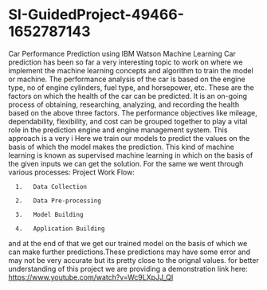 # SI-GuidedProject-49466-1652787143
Car Performance Prediction using IBM Watson Machine Learning
Car prediction has been so far a very interesting topic to work on where we implement the machine learning concepts and algorithm to train the model or machine.
The performance analysis of the car is based on the engine type, no of engine cylinders, fuel type, and horsepower, etc. These are the factors on which the health of the car can be predicted. It is an on-going process of obtaining, researching, analyzing, and recording the health based on the above three factors. The performance objectives like mileage, dependability, flexibility, and cost can be grouped together to play a vital role in the prediction engine and engine management system. This approach is a very i
Here we train our models to predict the values on the basis of which the model makes the prediction. 
This kind of machine learning is known as supervised machine learning in which on the basis of the given inputs we can get the solution.
For the same we went through various processes:
Project Work Flow:

      1.   Data Collection

      2.   Data Pre-processing

      3.   Model Building

      4.   Application Building
and at the end of that we get our trained model on the basis of which we can make further predictions.These predictions may have some error and may not be very accurate
but its pretty close to the orignal values.
for better understanding of this project we are  providing a demonstration link here:
https://www.youtube.com/watch?v=Wc9LXpJJ_QI

